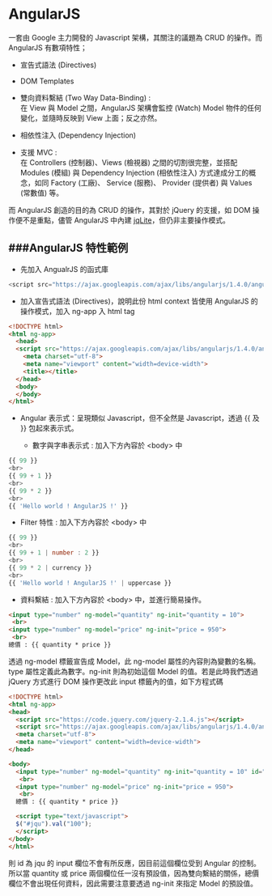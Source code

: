 # AngularJS

一套由 Google 主力開發的 Javascript 架構，其關注的議題為 CRUD 的操作。而 AngularJS 有數項特性；

  * 宣告式語法 (Directives)
  * DOM Templates
  * 雙向資料繫結 (Two Way Data-Binding) : <br>
在 View 與 Model 之間，AngularJS 架構會監控 (Watch) Model 物件的任何變化，並隨時反映到 View 上面；反之亦然。

  * 相依性注入 (Dependency Injection)
  * 支援 MVC : <br>
在 Controllers (控制器)、Views (檢視器) 之間的切割很完整，並搭配 Modules (模組) 與 Dependency Injection (相依性注入) 方式達成分工的概念，如同 Factory (工廠)、 Service (服務)、 Provider (提供者) 與 Values (常數值) 等。

而 AngularJS 創造的目的為 CRUD 的操作，其對於 jQuery 的支援，如 DOM 操作便不是重點，儘管 AngularJS 中內建 [jqLite](http://docs.angularjs.org/api/angular.element)，但仍非主要操作模式。

###AngularJS 特性範例
---
* 先加入 AngualrJS 的函式庫

```Javascript
<script src="https://ajax.googleapis.com/ajax/libs/angularjs/1.4.0/angular.min.js"></script>
```

* 加入宣告式語法 (Directives)，說明此份 html context 皆使用 AngularJS 的操作模式，加入 ng-app 入 html tag

```html
<!DOCTYPE html>
<html ng-app>
  <head>
  <script src="https://ajax.googleapis.com/ajax/libs/angularjs/1.4.0/angular.min.js"></script>
    <meta charset="utf-8">
    <meta name="viewport" content="width=device-width">
    <title></title>
  </head>
  <body>
  </body>
</html>
```

* Angular 表示式：呈現類似 Javascript，但不全然是 Javascript，透過 \{\{ 及 \}\} 包起來表示式。

  * 數字與字串表示式 : 加入下方內容於 &lt;body&gt; 中

```Javascript
{{ 99 }}
<br>
{{ 99 + 1 }}
<br>
{{ 99 * 2 }}
<br>
{{ 'Hello world ! AngularJS !' }}
```

  * Filter 特性 : 加入下方內容於 &lt;body&gt; 中

```Javascript
{{ 99 }}
<br>
{{ 99 + 1 | number : 2 }}
<br>
{{ 99 * 2 | currency }}
<br>
{{ 'Hello world ! AngularJS !' | uppercase }}
```

  * 資料繫結 : 加入下方內容於 &lt;body&gt; 中，並進行簡易操作。

```html
<input type="number" ng-model="quantity" ng-init="quantity = 10">
 <br>
<input type="number" ng-model="price" ng-init="price = 950">
 <br>
總價 : {{ quantity * price }}
```
透過 ng-model 標籤宣告成 Model，此 ng-model 屬性的內容則為變數的名稱。type 屬性定義此為數字。ng-init 則為初始這個 Model 的值。若是此時我們透過 jQuery 方式進行 DOM 操作更改此 input 標籤內的值，如下方程式碼

```html
<!DOCTYPE html>
<html ng-app>
<head>
  <script src="https://code.jquery.com/jquery-2.1.4.js"></script>
  <script src="https://ajax.googleapis.com/ajax/libs/angularjs/1.4.0/angular.min.js"></script>
  <meta charset="utf-8">
  <meta name="viewport" content="width=device-width">
</head>

<body>
  <input type="number" ng-model="quantity" ng-init="quantity = 10" id="jqu">
   <br>
  <input type="number" ng-model="price" ng-init="price = 950">
   <br>
  總價 : {{ quantity * price }}

  <script type="text/javascript">
  $("#jqu").val("100");
  </script>
</body>
</html>
```
則 id 為 jqu 的 input 欄位不會有所反應，因目前這個欄位受到 Angular 的控制。所以當 quantity 或 price 兩個欄位任一沒有預設值，因為雙向繫結的關係，總價欄位不會出現任何資料，因此需要注意要透過 ng-init 來指定 Model 的預設值。







